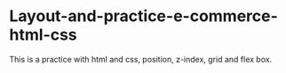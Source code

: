 # Layout-and-practice-e-commerce-html-css
This is a practice with html and css, position, z-index, grid and flex box. 
